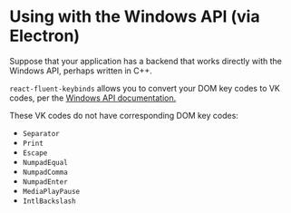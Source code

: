 # Using with the Windows API (via Electron)

Suppose that your application has a backend that works directly with the Windows API, perhaps written in C++.

`react-fluent-keybinds` allows you to convert your DOM key codes to VK codes, per the [Windows API documentation.](https://learn.microsoft.com/en-us/windows/win32/inputdev/virtual-key-codes)

These VK codes do not have corresponding DOM key codes:
* `Separator`
* `Print`
* `Escape`
* `NumpadEqual`
* `NumpadComma`
* `NumpadEnter`
* `MediaPlayPause`
* `IntlBackslash`
